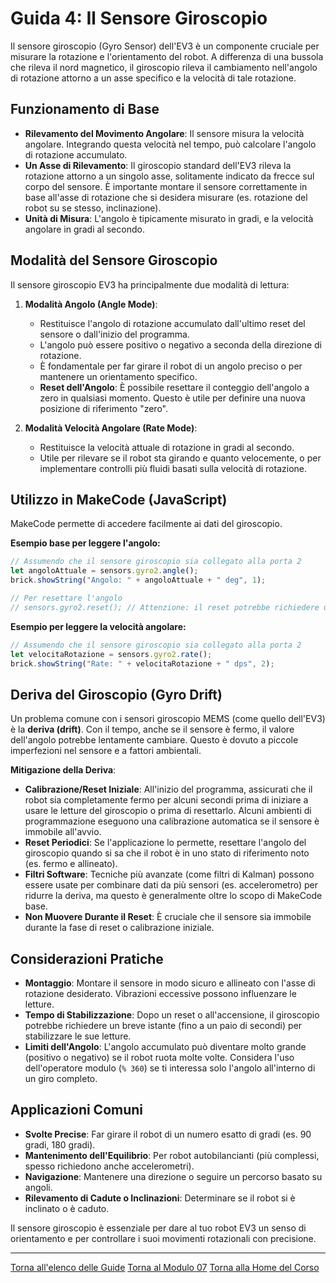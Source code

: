 # Guida 4: Il Sensore Giroscopio

Il sensore giroscopio (Gyro Sensor) dell'EV3 è un componente cruciale per misurare la rotazione e l'orientamento del robot. A differenza di una bussola che rileva il nord magnetico, il giroscopio rileva il cambiamento nell'angolo di rotazione attorno a un asse specifico e la velocità di tale rotazione.

## Funzionamento di Base

*   **Rilevamento del Movimento Angolare**: Il sensore misura la velocità angolare. Integrando questa velocità nel tempo, può calcolare l'angolo di rotazione accumulato.
*   **Un Asse di Rilevamento**: Il giroscopio standard dell'EV3 rileva la rotazione attorno a un singolo asse, solitamente indicato da frecce sul corpo del sensore. È importante montare il sensore correttamente in base all'asse di rotazione che si desidera misurare (es. rotazione del robot su se stesso, inclinazione).
*   **Unità di Misura**: L'angolo è tipicamente misurato in gradi, e la velocità angolare in gradi al secondo.

## Modalità del Sensore Giroscopio

Il sensore giroscopio EV3 ha principalmente due modalità di lettura:

1.  **Modalità Angolo (Angle Mode)**:
    *   Restituisce l'angolo di rotazione accumulato dall'ultimo reset del sensore o dall'inizio del programma.
    *   L'angolo può essere positivo o negativo a seconda della direzione di rotazione.
    *   È fondamentale per far girare il robot di un angolo preciso o per mantenere un orientamento specifico.
    *   **Reset dell'Angolo**: È possibile resettare il conteggio dell'angolo a zero in qualsiasi momento. Questo è utile per definire una nuova posizione di riferimento "zero".

2.  **Modalità Velocità Angolare (Rate Mode)**:
    *   Restituisce la velocità attuale di rotazione in gradi al secondo.
    *   Utile per rilevare se il robot sta girando e quanto velocemente, o per implementare controlli più fluidi basati sulla velocità di rotazione.

## Utilizzo in MakeCode (JavaScript)

MakeCode permette di accedere facilmente ai dati del giroscopio.

**Esempio base per leggere l'angolo:**

```javascript
// Assumendo che il sensore giroscopio sia collegato alla porta 2
let angoloAttuale = sensors.gyro2.angle();
brick.showString("Angolo: " + angoloAttuale + " deg", 1);

// Per resettare l'angolo
// sensors.gyro2.reset(); // Attenzione: il reset potrebbe richiedere un breve istante per stabilizzarsi
```

**Esempio per leggere la velocità angolare:**

```javascript
// Assumendo che il sensore giroscopio sia collegato alla porta 2
let velocitaRotazione = sensors.gyro2.rate();
brick.showString("Rate: " + velocitaRotazione + " dps", 2);
```

## Deriva del Giroscopio (Gyro Drift)

Un problema comune con i sensori giroscopio MEMS (come quello dell'EV3) è la **deriva (drift)**. Con il tempo, anche se il sensore è fermo, il valore dell'angolo potrebbe lentamente cambiare. Questo è dovuto a piccole imperfezioni nel sensore e a fattori ambientali.

**Mitigazione della Deriva**:
*   **Calibrazione/Reset Iniziale**: All'inizio del programma, assicurati che il robot sia completamente fermo per alcuni secondi prima di iniziare a usare le letture del giroscopio o prima di resettarlo. Alcuni ambienti di programmazione eseguono una calibrazione automatica se il sensore è immobile all'avvio.
*   **Reset Periodici**: Se l'applicazione lo permette, resettare l'angolo del giroscopio quando si sa che il robot è in uno stato di riferimento noto (es. fermo e allineato).
*   **Filtri Software**: Tecniche più avanzate (come filtri di Kalman) possono essere usate per combinare dati da più sensori (es. accelerometro) per ridurre la deriva, ma questo è generalmente oltre lo scopo di MakeCode base.
*   **Non Muovere Durante il Reset**: È cruciale che il sensore sia immobile durante la fase di reset o calibrazione iniziale.

## Considerazioni Pratiche

*   **Montaggio**: Montare il sensore in modo sicuro e allineato con l'asse di rotazione desiderato. Vibrazioni eccessive possono influenzare le letture.
*   **Tempo di Stabilizzazione**: Dopo un reset o all'accensione, il giroscopio potrebbe richiedere un breve istante (fino a un paio di secondi) per stabilizzare le sue letture.
*   **Limiti dell'Angolo**: L'angolo accumulato può diventare molto grande (positivo o negativo) se il robot ruota molte volte. Considera l'uso dell'operatore modulo (`% 360`) se ti interessa solo l'angolo all'interno di un giro completo.

## Applicazioni Comuni

*   **Svolte Precise**: Far girare il robot di un numero esatto di gradi (es. 90 gradi, 180 gradi).
*   **Mantenimento dell'Equilibrio**: Per robot autobilancianti (più complessi, spesso richiedono anche accelerometri).
*   **Navigazione**: Mantenere una direzione o seguire un percorso basato su angoli.
*   **Rilevamento di Cadute o Inclinazioni**: Determinare se il robot si è inclinato o è caduto.

Il sensore giroscopio è essenziale per dare al tuo robot EV3 un senso di orientamento e per controllare i suoi movimenti rotazionali con precisione.

---

[Torna all'elenco delle Guide](./README.md)
[Torna al Modulo 07](../README.md)
[Torna alla Home del Corso](../../../README.md)
